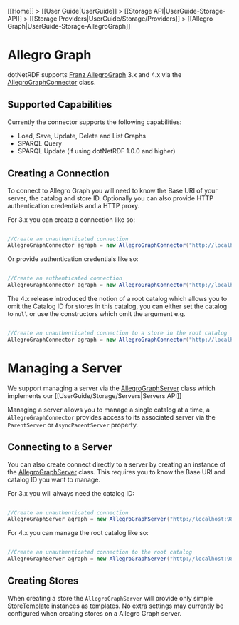 [[Home]] > [[User Guide|UserGuide]] > [[Storage API|UserGuide-Storage-API]] > [[Storage Providers|UserGuide/Storage/Providers]] > [[Allegro Graph|UserGuide-Storage-AllegroGraph]]

# Allegro Graph 

dotNetRDF supports [Franz AllegroGraph](http://www.franz.com/agraph/) 3.x and 4.x via the [AllegroGraphConnector](http://www.dotnetrdf.org/api/index.asp?Topic=VDS.RDF.Storage.AllegroGraphConnector) class.

## Supported Capabilities 

Currently the connector supports the following capabilities:

* Load, Save, Update, Delete and List Graphs
* SPARQL Query
* SPARQL Update (if using dotNetRDF 1.0.0 and higher)

## Creating a Connection 

To connect to Allegro Graph you will need to know the Base URI of your server, the catalog and store ID.  Optionally you can also provide HTTP authentication credentials and a HTTP proxy.

For 3.x you can create a connection like so:

```csharp

//Create an unauthenticated connection
AllegroGraphConnector agraph = new AllegroGraphConnector("http://localhost:9875", "catalog", "store");
```

Or provide authentication credentials like so:

```csharp

//Create an authenticated connection
AllegroGraphConnector agraph = new AllegroGraphConnector("http://localhost:9875", "catalog", "store", "user", "password");

```

The 4.x release introduced the notion of a root catalog which allows you to omit the Catalog ID for stores in this catalog, you can either set the catalog to `null` or use the constructors which omit the argument e.g.

```csharp

//Create an unauthenticated connection to a store in the root catalog
AllegroGraphConnector agraph = new AllegroGraphConnector("http://localhost:9875",  "store");
```

# Managing a Server 

We support managing a server via the [AllegroGraphServer](http://www.dotnetrdf.org/api/index.asp?Topic=VDS.RDF.Storage.Management.AllegroGraphServer) class which implements our [[UserGuide/Storage/Servers|Servers API]]

Managing a server allows you to manage a single catalog at a time, a `AllegroGraphConnector` provides access to its associated server via the `ParentServer` or `AsyncParentServer` property.

## Connecting to a Server 

You can also create connect directly to a server by creating an instance of the [AllegroGraphServer](http://www.dotnetrdf.org/api/index.asp?Topic=VDS.RDF.Storage.Management.AllegroGraphServer) class.  This requires you to know the Base URI and catalog ID you want to manage.

For 3.x you will always need the catalog ID:

```csharp

//Create an unauthenticated connection
AllegroGraphServer agraph = new AllegroGraphServer("http://localhost:9875", "catalog");
```

For 4.x you can manage the root catalog like so:

```csharp

//Create an unauthenticated connection to the root catalog
AllegroGraphServer agraph = new AllegroGraphServer("http://localhost:9875");
```

## Creating Stores 

When creating a store the `AllegroGraphServer` will provide only simple  [StoreTemplate](http://www.dotnetrdf.org/api/index.asp?Topic=VDS.RDF.Storage.Management.Provisioning.StoreTemplate) instances as templates.  No extra settings may currently be configured when creating stores on a Allegro Graph server.